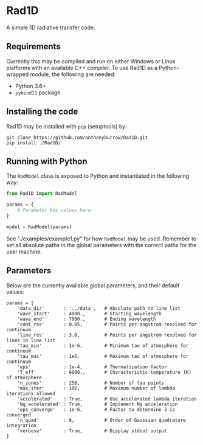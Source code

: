 # Rad1D

A simple 1D radiative transfer code.

## Requirements

Currently this may be compiled and run on either Windows or Linux platforms
with an available C++ compiler. To use Rad1D as a Python-wrapped module, the
following are needed:

* Python 3.6+
* `pybind11` package

## Installing the code

Rad1D may be installed with `pip` (setuptools) by:

```
git clone https://github.com/anthonyburrow/Rad1D.git
pip install ./Rad1D/
```

## Running with Python

The `RadModel` class is exposed to Python and instantiated in the following
way:

```python
from Rad1D import RadModel

params = {
    # Parameter key-values here
}

model = RadModel(params)
```

See "./examples/example1.py" for how `RadModel` may be used. Remember to set
all absolute paths in the global parameters with the correct paths for the user
machine.

## Parameters

Below are the currently available global parameters, and their default values:
```
params = {
    'data_dir'       : '../data',   # Absolute path to line list
    'wave_start'     : 4000.,       # Starting wavelength
    'wave_end'       : 7000.,       # Ending wavelength
    'cont_res'       : 0.05,        # Points per angstrom resolved for continuum
    'line_res'       : 3.0,         # Points per angstrom resolved for lines in line list
    'tau_min'        : 1e-6,        # Minimum tau of atmosphere for continuum
    'tau_max'        : 1e6,         # Maximum tau of atmosphere for continuum
    'eps'            : 1e-4,        # Thermalization factor
    'T_eff'          : 6000.,       # Characteristic temperature (K) of atmosphere
    'n_zones'        : 256,         # Number of tau points
    'max_iter'       : 100,         # Maximum number of lambda iterations allowed
    'accelerated'    : True,        # Use accelerated lambda iteration
    'Ng_accelerated' : True,        # Implement Ng acceleration
    'eps_converge'   : 1e-6,        # Factor to determine J is converged
    'n_quad'         : 8,           # Order of Gaussian quadrature integration
    'verbose'        : True,        # Display stdout output
}
```